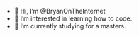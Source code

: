 - 👋 Hi, I’m @BryanOnTheInternet
- 👀 I’m interested in learning how to code.
- 🌱 I’m currently studying for a masters.

<!---
BryanOnTheInternet/BryanOnTheInternet is a ✨ special ✨ repository because its `README.md` (this file) appears on your GitHub profile.
You can click the Preview link to take a look at your changes.
--->
